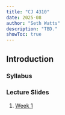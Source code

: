 ```yaml
---
title: "CJ 4310"
date: 2025-08
author: "Seth Watts"
description: "TBD." 
showToc: true
---
```


## Introduction

### Syllabus

### Lecture Slides
1. [Week 1](https://sethbwatts.com/courses/crime-control-strat-2025/slides/week1.html)
